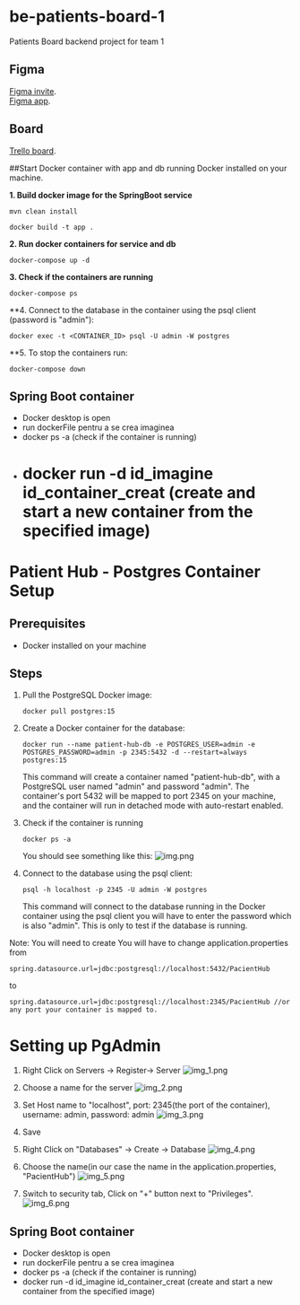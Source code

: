 # be-patients-board-1
Patients Board backend project for team 1


## Figma
[Figma invite](https://www.figma.com/team_invite/redeem/0frX58c9uYY5SZt6QjH26V).  
[Figma app](https://www.figma.com/files/project/85287217/Team-project?fuid=1227273931196471268).  

## Board
[Trello board](https://trello.com/b/NfHY4ZKY/task-boarf).

##Start Docker container with app and db running
Docker installed on your machine.

**1. Build docker image for the SpringBoot service**
 ```
 mvn clean install
 
 docker build -t app .  
 ```
**2. Run docker containers for service and db**
 ```
 docker-compose up -d
 ```
**3. Check if the containers are running**
 ```
 docker-compose ps
 ```
**4. Connect to the database in the container using the psql client (password is "admin"):
 ```
 docker exec -t <CONTAINER_ID> psql -U admin -W postgres
 ```
**5. To stop the containers run:
 ```
 docker-compose down
 ```

## Spring Boot container
- Docker desktop is open
- run dockerFile pentru a se crea imaginea
- docker ps -a (check if the container is running)
- docker run -d  id_imagine id_container_creat (create and start a new container from the specified image)
  =======
# Patient Hub - Postgres Container Setup


## Prerequisites

- Docker installed on your machine

## Steps

1. Pull the PostgreSQL Docker image:

    ```
    docker pull postgres:15
    ```

2. Create a Docker container for the database:

    ```
    docker run --name patient-hub-db -e POSTGRES_USER=admin -e POSTGRES_PASSWORD=admin -p 2345:5432 -d --restart=always postgres:15
    ```

   This command will create a container named "patient-hub-db", with a PostgreSQL user named "admin" and password "admin".
   The container's port 5432 will be mapped to port 2345 on your machine, and the container will run in detached mode with auto-restart enabled.

3. Check if the container is running

    ```
    docker ps -a
    ```
   You should see something like this: ![img.png](images/img.png)
4. Connect to the database using the psql client:

    ```
    psql -h localhost -p 2345 -U admin -W postgres
    ```

   This command will connect to the database running in the Docker container using the psql client you will have to enter the password which is also "admin". This is only to test if the database is running.

Note:
You will need to create
You will have to change application.properties from
   ```
   spring.datasource.url=jdbc:postgresql://localhost:5432/PacientHub
   ```
to
   ```
   spring.datasource.url=jdbc:postgresql://localhost:2345/PacientHub //or any port your container is mapped to.
   ```



# Setting up PgAdmin
1. Right Click on Servers -> Register-> Server
   ![img_1.png](images/img_1.png)

2. Choose a name for the server
   ![img_2.png](images/img_2.png)
3. Set Host name to "localhost", port: 2345(the port of the container), username: admin, password: admin
   ![img_3.png](images/img_3.png)
4. Save
5. Right Click on "Databases" -> Create -> Database
   ![img_4.png](images/img_4.png)
6. Choose the name(in our case the name in the application.properties, "PacientHub")
   ![img_5.png](images/img_5.png)
7. Switch to security tab, Click on "+" button next to "Privileges".
   ![img_6.png](images/img_6.png)

## Spring Boot container
- Docker desktop is open 
 - run dockerFile pentru a se crea imaginea
 - docker ps -a (check if the container is running)
 - docker run -d  id_imagine id_container_creat (create and start a new container from the specified image)

